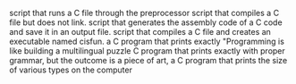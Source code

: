 script that runs a C file through the preprocessor
script that compiles a C file but does not link.
script that generates the assembly code of a C code and save it in an output file.
script that compiles a C file and creates an executable named cisfun.
a C program that prints exactly "Programming is like building a multilingual puzzle
 C program that prints exactly with proper grammar, but the outcome is a piece of art,
a C program that prints the size of various types on the computer
